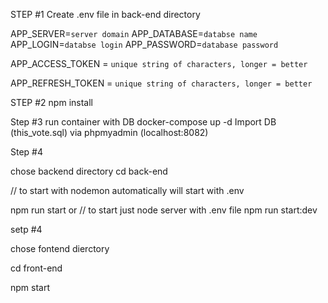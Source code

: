 STEP #1
Create .env file in back-end directory

APP_SERVER=`server domain`
APP_DATABASE=`databse name`
APP_LOGIN=`databse login`
APP_PASSWORD=`database password`

APP_ACCESS_TOKEN = `unique string of characters, longer = better`

APP_REFRESH_TOKEN = `unique string of characters, longer = better`

STEP #2
npm install

Step #3
run container with DB
docker-compose up -d
Import DB (this_vote.sql) via phpmyadmin (localhost:8082)
 
Step #4

chose backend directory
cd back-end

// to start with nodemon automatically will start with .env

npm run start
or
// to start just node server with .env file
npm run start:dev

setp #4

chose fontend dierctory

cd front-end

npm start
